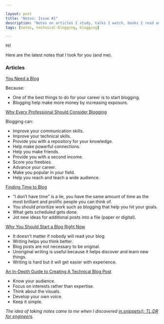 ```yaml
---

layout: post
title: "Notes: Issue #1"
description: "Notes on articles I study, talks I watch, books I read and podcasts I listen."
tags: [notes, technical-blogging, blogging]

---
```


Hi!

Here are the latest notes that I took for you (and me). 

### Articles

[You Need a Blog](https://www.donnfelker.com/you-need-a-blog/)

Because:

* One of the best things to do for your career is to start blogging.
* Blogging help make more money by increasing exposure.

[Why Every Professional Should Consider Blogging](https://technicalblogging.com/why-every-professional-should-consider-blogging/)

Blogging can:

* Improve your communication skills.
* Improve your technical skills.
* Provide you with a repository for your knowledge.
* Help make powerful connections.
* Help you make friends.
* Provide you with a second income.
* Score you freebies.
* Advance your career.
* Make you popular in your field.
* Help you reach and teach a wide audience.

[Finding Time to Blog](https://technicalblogging.com/finding-time-to-blog/)

* “I don’t have time” is a lie, you have the same amount of time as the most brilliant and prolific people you can think of.
* You should prioritize work such as blogging that help you hit your goals.
* What gets scheduled gets done.
* Jot new ideas for additional posts into a file (paper or digital).

[Why You Should Start a Blog Right Now](https://guzey.com/personal/why-have-a-blog/)

* It doesn't matter if nobody will read your blog.
* Writing helps you think better.
* Blog posts are not necessary to be original.
* Unoriginal writing is useful because it helps discover and learn new things.
* Writing is hard but it will get easier with experience.

[An In-Depth Guide to Creating A Technical Blog Post](https://tech.co/news/guide-creating-technical-blog-post-2016-11)

* Know your audience.
* Focus on interests rather than expertise.
* Think about the visuals.
* Develop your own voice.
* Keep it simple.

_The idea of ​​taking notes came to me when I discovered [in.snippets(): TL;DR for engineers](https://insnippets.appsmith.com/)._